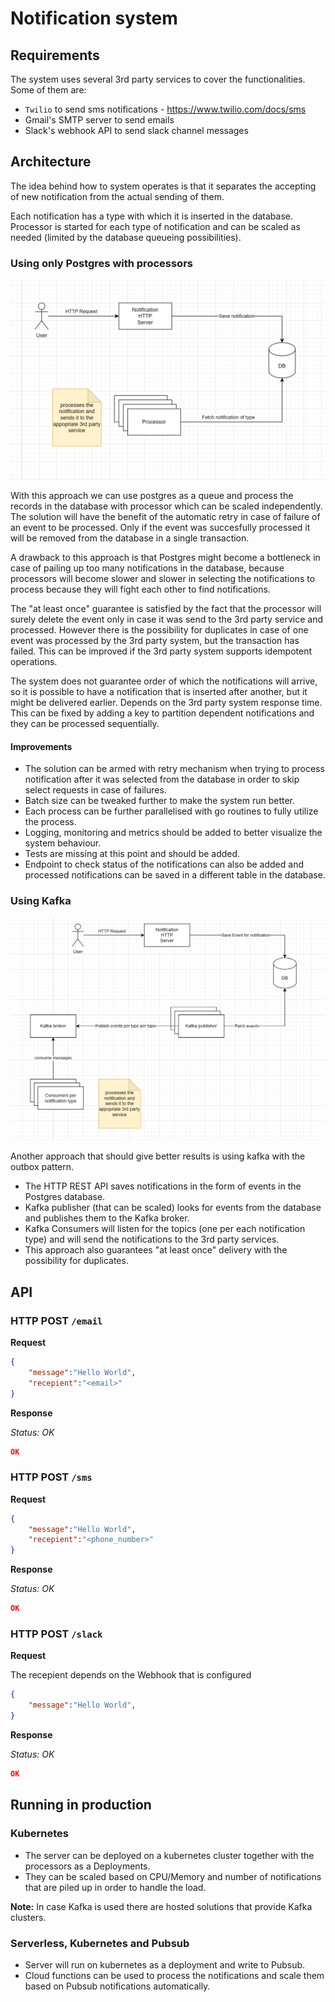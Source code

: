 # Notification system

## Requirements

The system uses several 3rd party services to cover the functionalities. Some of them are:

* `Twilio` to send sms notifications - https://www.twilio.com/docs/sms
* Gmail's SMTP server to send emails
* Slack's webhook API to send slack channel messages

## Architecture

The idea behind how to system operates is that it separates the accepting of new notification from the actual sending of them.

Each notification has a type with which it is inserted in the database.
Processor is started for each type of notification and can be scaled as needed (limited by the database queueing possibilities).

### Using only Postgres with processors

![Alt text](image.png)

With this approach we can use postgres as a queue and process the records in the database with processor which can be scaled independently.
The solution will have the benefit of the automatic retry in case of failure of an event to be processed. Only if the event was succesfully processed it will be removed from the database in a single transaction.



A drawback to this approach is that Postgres might become a bottleneck in case of pailing up too many notifications in the database, because processors will become slower and slower in selecting the notifications to process because they will fight each other to find notifications.

The "at least once" guarantee is satisfied by the fact that the processor will surely delete the event only in case it was send to the 3rd party service and processed.
However there is the possibility for duplicates in case of one event was processed by the 3rd party system, but the transaction has failed. This can be improved if the 3rd party system supports idempotent operations.

The system does not guarantee order of which the notifications will arrive, so it is possible to have a notification that is inserted after another, but it might be delivered earlier. Depends on the 3rd party system response time.
This can be fixed by adding a key to partition dependent notifications and they can be processed sequentially.


#### Improvements

* The solution can be armed with retry mechanism when trying to process notification after it was selected from the database in order to skip select requests in case of failures.
* Batch size can be tweaked further to make the system run better.
* Each process can be further parallelised with go routines to fully utilize the process.
* Logging, monitoring and metrics should be added to better visualize the system behaviour.
* Tests are missing at this point and should be added.
* Endpoint to check status of the notifications can also be added and processed notifications can be saved in a different table in the database.

### Using Kafka

![Alt text](image_kafka.png)

Another approach that should give better results is using kafka with the outbox pattern.

* The HTTP REST API saves notifications in the form of events in the Postgres database.
* Kafka publisher (that can be scaled) looks for events from the database and publishes them to the Kafka broker.
* Kafka Consumers will listen for the topics (one per each notification type) and will send the notifications to the 3rd party services.
* This approach also guarantees "at least once" delivery with the possibility for duplicates.

## API

### HTTP POST `/email`

**Request**

```json
{
    "message":"Hello World",
    "recepient":"<email>"
}
```

**Response**

*Status: OK*
```json
OK
```

### HTTP POST `/sms`

**Request**

```json
{
    "message":"Hello World",
    "recepient":"<phone_number>"
}
```

**Response**

*Status: OK*
```json
OK
```


### HTTP POST `/slack`

**Request**

The recepient depends on the Webhook that is configured

```json
{
    "message":"Hello World",
}
```

**Response**

*Status: OK*
```json
OK
```


## Running in production

### Kubernetes

* The server can be deployed on a kubernetes cluster together with the processors as a Deployments.
* They can be scaled based on CPU/Memory and number of notifications that are piled up in order to handle the load.

**Note:** In case Kafka is used there are hosted solutions that provide Kafka clusters.

### Serverless, Kubernetes and Pubsub

* Server will run on kubernetes as a deployment and write to Pubsub.
* Cloud functions can be used to process the notifications and scale them based on Pubsub notifications automatically.
